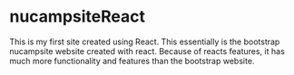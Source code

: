 # nucampsiteReact
This is my first site created using React. This essentially is the bootstrap nucampsite website created with react. Because of reacts features, it has much more functionality and features than the bootstrap website. 
